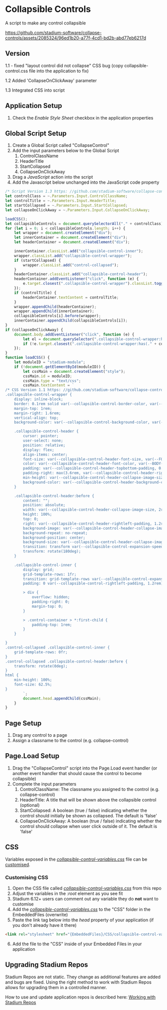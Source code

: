 # Collapsible Controls
A script to make any control collapsible

https://github.com/stadium-software/collapse-controls/assets/2085324/96ed1b20-a77f-4cd1-bd2b-abd77eb6217d

## Version
1.1 - fixed "layout control did not collapse" CSS bug (copy collapsible-control.css file into the application to fix)

1.2 Added 'CollapseOnClickAway' parameter

1.3 Integrated CSS into script

## Application Setup
1. Check the *Enable Style Sheet* checkbox in the application properties

## Global Script Setup
1. Create a Global Script called "CollapseControl"
2. Add the input parameters below to the Global Script
   1. ControlClassName
   2. HeaderTitle
   3. StartCollapsed
   4. CollapseOnClickAway
3. Drag a *JavaScript* action into the script
4. Add the Javascript below unchanged into the JavaScript code property
```javascript
/* Script Version 1.3 https: //github.com/stadium-software/collapse-controls */
let controlClass = ~.Parameters.Input.ControlClassName;
let controlTitle = ~.Parameters.Input.HeaderTitle;
let startCollapsed = ~.Parameters.Input.StartCollapsed;
let collapseOnClickAway = ~.Parameters.Input.CollapseOnClickAway;

loadCSS();
let collapsibleControls = document.querySelectorAll("." + controlClass);
for (let i = 0; i < collapsibleControls.length; i++) {
    let wrapper = document.createElement("div");
    let innerContainer = document.createElement("div");
    let headerContainer = document.createElement("div");

    innerContainer.classList.add("collapsible-control-inner");
    wrapper.classList.add("collapsible-control-wrapper");
    if (startCollapsed) {
        wrapper.classList.add("control-collapsed");
    }
    headerContainer.classList.add("collapsible-control-header");
    headerContainer.addEventListener("click", function (e) {
        e.target.closest(".collapsible-control-wrapper").classList.toggle("control-collapsed");
    });
    if (controlTitle) {
        headerContainer.textContent = controlTitle;
    }
    wrapper.appendChild(headerContainer);
    wrapper.appendChild(innerContainer);
    collapsibleControls[i].before(wrapper);
    innerContainer.appendChild(collapsibleControls[i]);
}
if (collapseOnClickAway) {
    document.body.addEventListener("click", function (e) {
        let el = document.querySelector(".collapsible-control-wrapper:has(." + controlClass + ")");
        if (!e.target.closest(".collapsible-control-wrapper:has(." + controlClass + ")") && el) el.classList.add("control-collapsed");
    });
}
function loadCSS() {
    let moduleID = "stadium-module";
    if (!document.getElementById(moduleID)) {
        let cssMain = document.createElement("style");
        cssMain.id = moduleID;
        cssMain.type = "text/css";
        cssMain.textContent = `
/* CSS Version 1.1 https: //github.com/stadium-software/collapse-controls */
.collapsible-control-wrapper {
    display: inline-block;
    border: 0.1rem solid var(--collapsible-control-border-color, var(--GENERAL-BORDER-COLOR));
    margin-top: 1rem;
    margin-right: 1.6rem;
    vertical-align: top;
    background-color: var(--collapsible-control-background-color, var(--BODY-BACKGROUND-COLOR));

    .collapsible-control-header {
        cursor: pointer;
        user-select: none;
        position: relative;
        display: flex;
        align-items: center;
        font-size: var(--collapsible-control-header-font-size, var(--FONT-SIZE-LARGE));
        color: var(--collapsible-control-header-font-color, var(--BODY-FONT-COLOR));
        padding: var(--collapsible-control-header-topbottom-padding, 0.6rem) var(--collapsible-control-header-rightleft-padding, 1.2rem);
        padding-right: max(3.6rem, var(--collapsible-control-header-rightleft-padding, 1.2rem));
        min-height: var(--collapsible-control-header-collapse-image-size, 2rem);
        background-color: var(--collapsible-control-header-background-color, var(--DARKER-GREY));
    }

    .collapsible-control-header:before {
        content: "";
        position: absolute;
        width: var(--collapsible-control-header-collapse-image-size, 2rem);
        height: 100%;
        top: 0;
        right: var(--collapsible-control-header-rightleft-padding, 1.2rem);
        background-image: var(--collapsible-control-header-collapse-image, url('data: image/svg+xml;base64,PHN2ZyB4bWxucz0iaHR0cDovL3d3dy53My5vcmcvMjAwMC9zdmciIHdpZHRoPSIxZW0iIGhlaWdodD0iMWVtIiB2aWV3Qm94PSIwIDAgNTEyIDUxMiI+PHBhdGggZmlsbD0iIzg4ODg4OCIgZD0ibTY0IDE0NGwxOTIgMjI0bDE5Mi0yMjRINjR6Ii8+PC9zdmc+'));
        background-repeat: no-repeat;
        background-position: center;
        background-size: var(--collapsible-control-header-collapse-image-size, 2rem);
        transition: transform var(--collapsible-control-expansion-speed, 500ms);
        transform: rotate(180deg);
    }

    .collapsible-control-inner {
        display: grid;
        grid-template-rows: 1fr;
        transition: grid-template-rows var(--collapsible-control-expansion-speed, 500ms), padding var(--collapsible-control-expansion-speed, 500ms);
        padding: 0 var(--collapsible-control-rightleft-padding, 1.2rem);

        > div {
            overflow: hidden;
            padding-right: 0;
            margin-top: 0;
        }

        > .control-container > *:first-child {
            padding-top: 1rem;
        }
    }

}
.control-collapsed .collapsible-control-inner {
    grid-template-rows: 0fr;
}
.control-collapsed .collapsible-control-header:before {
    transform: rotate(0deg);
}
html {
    min-height: 100%;
    font-size: 62.5%;
}        
        `;
        document.head.appendChild(cssMain);
    }
}
```

## Page Setup
1. Drag any control to a page
2. Assign a classname to the control (e.g. collapse-control)

## Page.Load Setup
1. Drag the "CollapseControl" script into the Page.Load event handler (or another event handler that should cause the control to become collapsible)
2. Complete the input parameters
   1. ControlClassName: The classname you assigned to the control  (e.g. collapse-control)
   2. HeaderTitle: A title that will be shown above the collapsible control (optional)
   3. StartCollapsed: A boolean (true / false) indicating whether the control should initially be shown as collapsed. The default is 'false'
   4. CollapseOnClickAway: A boolean (true / false) indicating whether the control should collapse when user click outside of it. The default is 'false'

## CSS
Variables exposed in the [*collapsible-control-variables.css*](collapsible-control-variables.css) file can be [customised](#customising-css).

### Customising CSS
1. Open the CSS file called [*collapsible-control-variables.css*](collapsible-control-variables.css) from this repo
2. Adjust the variables in the *:root* element as you see fit
3. Stadium 6.12+ users can comment out any variable they do **not** want to customise
4. Add the [*collapsible-control-variables.css*](collapsible-control-variables.css) to the "CSS" folder in the EmbeddedFiles (overwrite)
5. Paste the link tag below into the *head* property of your application (if you don't already have it there)
```html
<link rel="stylesheet" href="{EmbeddedFiles}/CSS/collapsible-control-variables.css">
``` 
6. Add the file to the "CSS" inside of your Embedded Files in your application

## Upgrading Stadium Repos
Stadium Repos are not static. They change as additional features are added and bugs are fixed. Using the right method to work with Stadium Repos allows for upgrading them in a controlled manner. 

How to use and update application repos is described here: [Working with Stadium Repos](https://github.com/stadium-software/samples-upgrading)
